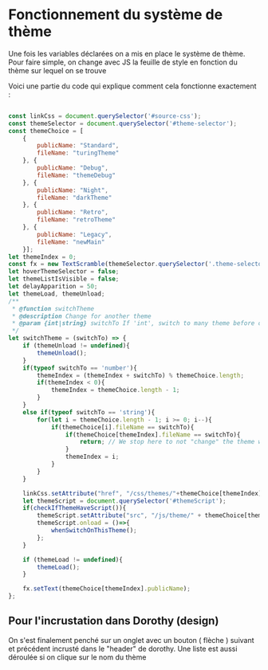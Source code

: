 # Fonctionnement du système de thème

Une fois les variables déclarées on a mis en place le système de thème.  
Pour faire simple, on change avec JS la feuille de style en fonction du thème sur lequel on se trouve

Voici une partie du code qui explique comment cela fonctionne exactement :

```js

const linkCss = document.querySelector('#source-css');
const themeSelector = document.querySelector('#theme-selector');
const themeChoice = [
    {
        publicName: "Standard",
        fileName: "turingTheme"
    }, {
        publicName: "Debug",
        fileName: "themeDebug"
    }, {
        publicName: "Night",
        fileName: "darkTheme"
    }, {
        publicName: "Retro",
        fileName: "retroTheme"
    }, {
        publicName: "Legacy",
        fileName: "newMain"
    }];
let themeIndex = 0;
const fx = new TextScramble(themeSelector.querySelector('.theme-selector-title'));
let hoverThemeSelector = false;
let themeListIsVisible = false;
let delayApparition = 50;
let themeLoad, themeUnload;
/**
 * @function switchTheme
 * @description Change for another theme
 * @param {int|string} switchTo If 'int', switch to many theme before or after; if 'string', it must be a theme name
 */
let switchTheme = (switchTo) => {
    if (themeUnload != undefined){
        themeUnload();
    } 
    if(typeof switchTo == 'number'){
        themeIndex = (themeIndex + switchTo) % themeChoice.length;
        if(themeIndex < 0){
            themeIndex = themeChoice.length - 1;
        }
    }
    else if(typeof switchTo == 'string'){
        for(let i = themeChoice.length - 1; i >= 0; i--){
            if(themeChoice[i].fileName == switchTo){
                if(themeChoice[themeIndex].fileName == switchTo){
                    return; // We stop here to not "change" the theme with the same theme.
                }
                themeIndex = i;
            }
        }
    }

    linkCss.setAttribute("href", "/css/themes/"+themeChoice[themeIndex].fileName +".css");
    let themeScript = document.querySelector('#themeScript');
    if(checkIfThemeHaveScript()){
        themeScript.setAttribute("src", "/js/theme/" + themeChoice[themeIndex].fileName + ".js");
        themeScript.onload = ()=>{
            whenSwitchOnThisTheme();
        };
    }

    if (themeLoad != undefined){
        themeLoad();
    }

    fx.setText(themeChoice[themeIndex].publicName);
};

```

## Pour l'incrustation dans Dorothy (design)

On s'est finalement penché sur un onglet avec un bouton ( flèche ) suivant et précédent incrusté dans le "header" de dorothy.
Une liste est aussi déroulée si on clique sur le nom du thème
